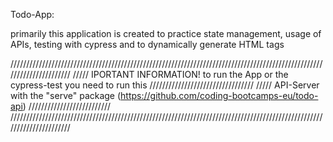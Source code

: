 Todo-App:

primarily this application is created to practice state management, usage of APIs, testing with cypress and to dynamically generate HTML tags

//////////////////////////////////////////////////////////////////////////////////////////////////////////////////////
///// IPORTANT INFORMATION! to run the App or the cypress-test you need to run this /////////////////////////////////
///// API-Server with the "serve" package (https://github.com/coding-bootcamps-eu/todo-api) //////////////////////////
//////////////////////////////////////////////////////////////////////////////////////////////////////////////////////
